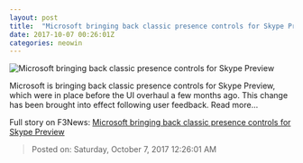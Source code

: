 ```yaml
---
layout: post
title:  "Microsoft bringing back classic presence controls for Skype Preview"
date: 2017-10-07 00:26:01Z
categories: neowin
---
```


![Microsoft bringing back classic presence controls for Skype Preview](https://cdn.neow.in/news/images/uploaded/2017/08/1501753399_skypeissues_story.jpg)

Microsoft is bringing back classic presence controls for Skype Preview, which were in place before the UI overhaul a few months ago. This change has been brought into effect following user feedback. Read more...


Full story on F3News: [Microsoft bringing back classic presence controls for Skype Preview](http://www.f3nws.com/n/aTnNeE)

> Posted on: Saturday, October 7, 2017 12:26:01 AM
